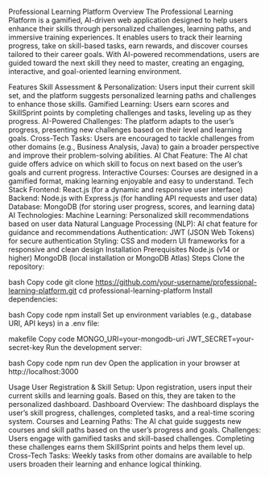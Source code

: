 Professional Learning Platform
Overview
The Professional Learning Platform is a gamified, AI-driven web application designed to help users enhance their skills through personalized challenges, learning paths, and immersive training experiences. It enables users to track their learning progress, take on skill-based tasks, earn rewards, and discover courses tailored to their career goals. With AI-powered recommendations, users are guided toward the next skill they need to master, creating an engaging, interactive, and goal-oriented learning environment.

Features
Skill Assessment & Personalization: Users input their current skill set, and the platform suggests personalized learning paths and challenges to enhance those skills.
Gamified Learning: Users earn scores and SkillSprint points by completing challenges and tasks, leveling up as they progress.
AI-Powered Challenges: The platform adapts to the user’s progress, presenting new challenges based on their level and learning goals.
Cross-Tech Tasks: Users are encouraged to tackle challenges from other domains (e.g., Business Analysis, Java) to gain a broader perspective and improve their problem-solving abilities.
AI Chat Feature: The AI chat guide offers advice on which skill to focus on next based on the user’s goals and current progress.
Interactive Courses: Courses are designed in a gamified format, making learning enjoyable and easy to understand.
Tech Stack
Frontend: React.js (for a dynamic and responsive user interface)
Backend: Node.js with Express.js (for handling API requests and user data)
Database: MongoDB (for storing user progress, scores, and learning data)
AI Technologies:
Machine Learning: Personalized skill recommendations based on user data
Natural Language Processing (NLP): AI chat feature for guidance and recommendations
Authentication: JWT (JSON Web Tokens) for secure authentication
Styling: CSS and modern UI frameworks for a responsive and clean design
Installation
Prerequisites
Node.js (v14 or higher)
MongoDB (local installation or MongoDB Atlas)
Steps
Clone the repository:

bash
Copy code
git clone https://github.com/your-username/professional-learning-platform.git
cd professional-learning-platform
Install dependencies:

bash
Copy code
npm install
Set up environment variables (e.g., database URI, API keys) in a .env file:

makefile
Copy code
MONGO_URI=your-mongodb-uri
JWT_SECRET=your-secret-key
Run the development server:

bash
Copy code
npm run dev
Open the application in your browser at http://localhost:3000

Usage
User Registration & Skill Setup: Upon registration, users input their current skills and learning goals. Based on this, they are taken to the personalized dashboard.
Dashboard Overview: The dashboard displays the user’s skill progress, challenges, completed tasks, and a real-time scoring system.
Courses and Learning Paths: The AI chat guide suggests new courses and skill paths based on the user’s progress and goals.
Challenges: Users engage with gamified tasks and skill-based challenges. Completing these challenges earns them SkillSprint points and helps them level up.
Cross-Tech Tasks: Weekly tasks from other domains are available to help users broaden their learning and enhance logical thinking.
